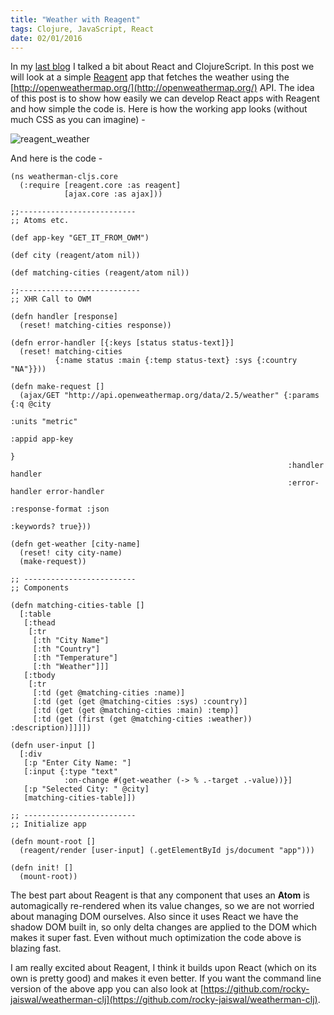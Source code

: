 ```yaml
---
title: "Weather with Reagent"
tags: Clojure, JavaScript, React
date: 02/01/2016
---
```


In my [last blog](http://rockyj.in/2015/12/31/react_routers_comparison.html) I talked a bit about React and ClojureScript. In this post we will look at a simple [Reagent](http://reagent-project.github.io/) app that fetches the weather using the [http://openweathermap.org/](http://openweathermap.org/) API. The idea of this post is to show how easily we can develop React apps with Reagent and how simple the code is. Here is how the working app looks (without much CSS as you can imagine) -

![reagent_weather](/images/reagent_weather.gif "Reagent Weather API")


And here is the code -

    (ns weatherman-cljs.core
      (:require [reagent.core :as reagent]
                [ajax.core :as ajax]))

    ;;--------------------------
    ;; Atoms etc.

    (def app-key "GET_IT_FROM_OWM")

    (def city (reagent/atom nil))

    (def matching-cities (reagent/atom nil))

    ;;---------------------------
    ;; XHR Call to OWM

    (defn handler [response]
      (reset! matching-cities response))

    (defn error-handler [{:keys [status status-text]}]
      (reset! matching-cities
              {:name status :main {:temp status-text} :sys {:country "NA"}}))

    (defn make-request []
      (ajax/GET "http://api.openweathermap.org/data/2.5/weather" {:params {:q @city
                                                                           :units "metric"
                                                                           :appid app-key
                                                                           }
                                                                  :handler handler
                                                                  :error-handler error-handler
                                                                  :response-format :json
                                                                  :keywords? true}))

    (defn get-weather [city-name]
      (reset! city city-name)
      (make-request))

    ;; -------------------------
    ;; Components

    (defn matching-cities-table []
      [:table
       [:thead
        [:tr
         [:th "City Name"]
         [:th "Country"]
         [:th "Temperature"]
         [:th "Weather"]]]
       [:tbody
        [:tr
         [:td (get @matching-cities :name)]
         [:td (get (get @matching-cities :sys) :country)]
         [:td (get (get @matching-cities :main) :temp)]
         [:td (get (first (get @matching-cities :weather)) :description)]]]])

    (defn user-input []
      [:div
       [:p "Enter City Name: "]
       [:input {:type "text"
                :on-change #(get-weather (-> % .-target .-value))}]
       [:p "Selected City: " @city]
       [matching-cities-table]])

    ;; -------------------------
    ;; Initialize app

    (defn mount-root []
      (reagent/render [user-input] (.getElementById js/document "app")))

    (defn init! []
      (mount-root))


The best part about Reagent is that any component that uses an __Atom__ is automagically re-rendered when its value changes, so we are not worried about managing DOM ourselves. Also since it uses React we have the shadow DOM built in, so only delta changes are applied to the DOM which makes it super fast. Even without much optimization the code above is blazing fast. 

I am really excited about Reagent, I think it builds upon React (which on its own is pretty good) and makes it even better. If you want the command line version of the above app you can also look at [https://github.com/rocky-jaiswal/weatherman-clj](https://github.com/rocky-jaiswal/weatherman-clj).
